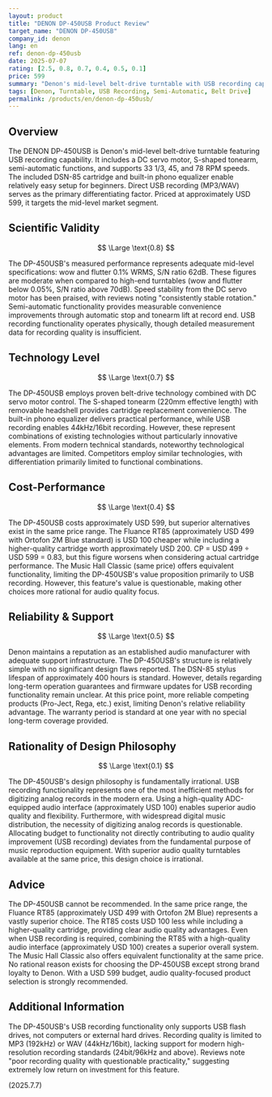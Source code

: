 ```yaml
---
layout: product
title: "DENON DP-450USB Product Review"
target_name: "DENON DP-450USB"
company_id: denon
lang: en
ref: denon-dp-450usb
date: 2025-07-07
rating: [2.5, 0.8, 0.7, 0.4, 0.5, 0.1]
price: 599
summary: "Denon's mid-level belt-drive turntable with USB recording capability. While semi-automatic features provide convenience, the USD 599 price faces strong competition from the Fluance RT85 (USD 499 with Ortofon 2M Blue). Poor cost-performance when considering included cartridge quality."
tags: [Denon, Turntable, USB Recording, Semi-Automatic, Belt Drive]
permalink: /products/en/denon-dp-450usb/
---
```


## Overview

The DENON DP-450USB is Denon's mid-level belt-drive turntable featuring USB recording capability. It includes a DC servo motor, S-shaped tonearm, semi-automatic functions, and supports 33 1/3, 45, and 78 RPM speeds. The included DSN-85 cartridge and built-in phono equalizer enable relatively easy setup for beginners. Direct USB recording (MP3/WAV) serves as the primary differentiating factor. Priced at approximately USD 599, it targets the mid-level market segment.

## Scientific Validity

$$ \Large \text{0.8} $$

The DP-450USB's measured performance represents adequate mid-level specifications: wow and flutter 0.1% WRMS, S/N ratio 62dB. These figures are moderate when compared to high-end turntables (wow and flutter below 0.05%, S/N ratio above 70dB). Speed stability from the DC servo motor has been praised, with reviews noting "consistently stable rotation." Semi-automatic functionality provides measurable convenience improvements through automatic stop and tonearm lift at record end. USB recording functionality operates physically, though detailed measurement data for recording quality is insufficient.

## Technology Level

$$ \Large \text{0.7} $$

The DP-450USB employs proven belt-drive technology combined with DC servo motor control. The S-shaped tonearm (220mm effective length) with removable headshell provides cartridge replacement convenience. The built-in phono equalizer delivers practical performance, while USB recording enables 44kHz/16bit recording. However, these represent combinations of existing technologies without particularly innovative elements. From modern technical standards, noteworthy technological advantages are limited. Competitors employ similar technologies, with differentiation primarily limited to functional combinations.

## Cost-Performance

$$ \Large \text{0.4} $$

The DP-450USB costs approximately USD 599, but superior alternatives exist in the same price range. The Fluance RT85 (approximately USD 499 with Ortofon 2M Blue standard) is USD 100 cheaper while including a higher-quality cartridge worth approximately USD 200. CP = USD 499 ÷ USD 599 = 0.83, but this figure worsens when considering actual cartridge performance. The Music Hall Classic (same price) offers equivalent functionality, limiting the DP-450USB's value proposition primarily to USB recording. However, this feature's value is questionable, making other choices more rational for audio quality focus.

## Reliability & Support

$$ \Large \text{0.5} $$

Denon maintains a reputation as an established audio manufacturer with adequate support infrastructure. The DP-450USB's structure is relatively simple with no significant design flaws reported. The DSN-85 stylus lifespan of approximately 400 hours is standard. However, details regarding long-term operation guarantees and firmware updates for USB recording functionality remain unclear. At this price point, more reliable competing products (Pro-Ject, Rega, etc.) exist, limiting Denon's relative reliability advantage. The warranty period is standard at one year with no special long-term coverage provided.

## Rationality of Design Philosophy

$$ \Large \text{0.1} $$

The DP-450USB's design philosophy is fundamentally irrational. USB recording functionality represents one of the most inefficient methods for digitizing analog records in the modern era. Using a high-quality ADC-equipped audio interface (approximately USD 100) enables superior audio quality and flexibility. Furthermore, with widespread digital music distribution, the necessity of digitizing analog records is questionable. Allocating budget to functionality not directly contributing to audio quality improvement (USB recording) deviates from the fundamental purpose of music reproduction equipment. With superior audio quality turntables available at the same price, this design choice is irrational.

## Advice

The DP-450USB cannot be recommended. In the same price range, the Fluance RT85 (approximately USD 499 with Ortofon 2M Blue) represents a vastly superior choice. The RT85 costs USD 100 less while including a higher-quality cartridge, providing clear audio quality advantages. Even when USB recording is required, combining the RT85 with a high-quality audio interface (approximately USD 100) creates a superior overall system. The Music Hall Classic also offers equivalent functionality at the same price. No rational reason exists for choosing the DP-450USB except strong brand loyalty to Denon. With a USD 599 budget, audio quality-focused product selection is strongly recommended.

## Additional Information

The DP-450USB's USB recording functionality only supports USB flash drives, not computers or external hard drives. Recording quality is limited to MP3 (192kHz) or WAV (44kHz/16bit), lacking support for modern high-resolution recording standards (24bit/96kHz and above). Reviews note "poor recording quality with questionable practicality," suggesting extremely low return on investment for this feature.

(2025.7.7)